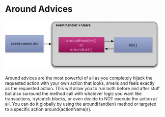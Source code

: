 # Around Advices


<img src="../../images/eventhandler-around.jpg"/>


Around advices are the most powerful of all as you completely hijack the requested action with your own action that looks, smells and feels exactly as the requested action. This will allow you to run both before and after stuff but also surround the method call with whatever logic you want like transactions, try/catch blocks, or even decide to NOT execute the action at all. You can do it globally by using the aroundHandler() method or targeted to a specific action around{actionName}().